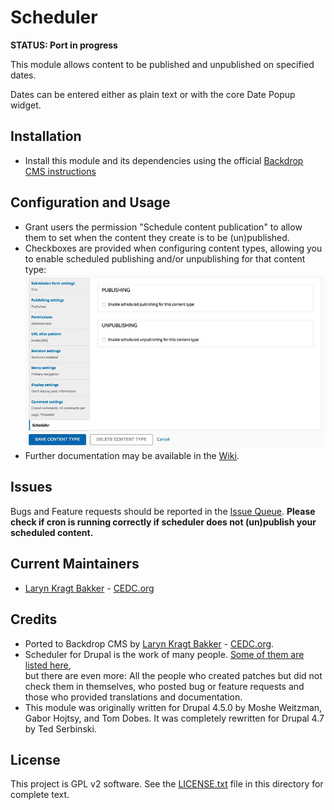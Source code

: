 # Scheduler

**STATUS: Port in progress**

This module allows content to be published and unpublished on specified dates.

Dates can be entered either as plain text or with the core Date Popup widget.

## Installation

 - Install this module and its dependencies using the official 
  [Backdrop CMS instructions](https://backdropcms.org/guide/modules)

## Configuration and Usage

 - Grant users the permission "Schedule content publication" to allow them to
   set when the content they create is to be (un)published.
 - Checkboxes are provided when configuring content types, allowing you to
 enable scheduled publishing and/or unpublishing for that content type:
 ![Scheduler Configuration](https://github.com/backdrop-contrib/scheduler/blob/1.x-1.x/images/scheduler-content-type-configuration.jpg "Scheduler Configuration")
 - Further documentation may be available in the 
 [Wiki](https://github.com/backdrop-contrib/scheduler/wiki).

## Issues

Bugs and Feature requests should be reported in the 
[Issue Queue](https://github.com/backdrop-contrib/scheduler/issues). **Please 
check if cron is running correctly if scheduler does not (un)publish your 
scheduled content.**

## Current Maintainers

 - [Laryn Kragt Bakker](https://github.com/laryn) - [CEDC.org](https://cedc.org)

## Credits

- Ported to Backdrop CMS by [Laryn Kragt Bakker](https://github.com/laryn) - [CEDC.org](https://cedc.org).
 - Scheduler for Drupal is the work of many people. 
[Some of them are listed here](https://www.drupal.org/node/3292/committers),  
but there are even more: All the people who created patches but did not check 
them in themselves, who posted bug or feature requests and those who provided 
translations and documentation.
 - This module was originally written for Drupal 4.5.0 by Moshe Weitzman, Gabor 
Hojtsy, and Tom Dobes. It was completely rewritten for Drupal 4.7 by Ted Serbinski.

## License

This project is GPL v2 software. See the [LICENSE.txt](https://github.com/backdrop-contrib/scheduler/blob/1.x-1.x/LICENSE.txt) 
file in this directory for complete text.